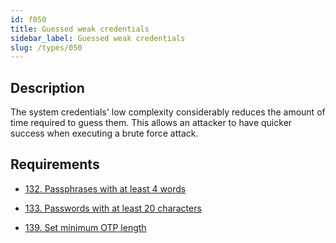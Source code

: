 ```yaml
---
id: f050
title: Guessed weak credentials
sidebar_label: Guessed weak credentials
slug: /types/050
---
```


## Description

The system credentials' low complexity considerably reduces the amount of time
required to guess them.
This allows an attacker to have quicker success
when executing a brute force attack.

## Requirements

- [132. Passphrases with at least 4 words](/criteria/credentials/132)

- [133. Passwords with at least 20 characters](/criteria/credentials/133)

- [139. Set minimum OTP length](/criteria/credentials/139)
